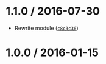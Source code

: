 <!--remark setext-->

<!--lint disable no-multiple-toplevel-headings-->

1.1.0 / 2016-07-30
==================

*   Rewrite module ([`c8c3c36`](https://github.com/wooorm/hedges/commit/c8c3c36))

1.0.0 / 2016-01-15
==================
